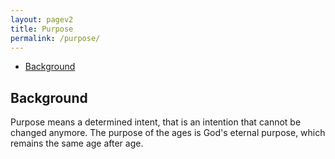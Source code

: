 ```yaml
---
layout: pagev2
title: Purpose
permalink: /purpose/
---
```

- [Background](#background)

## Background

Purpose means a determined intent, that is an intention that cannot be changed anymore. The purpose of the ages is God's eternal purpose, which remains the same age after age.